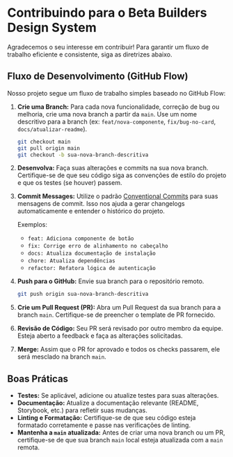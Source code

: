 # Contribuindo para o Beta Builders Design System

Agradecemos o seu interesse em contribuir! Para garantir um fluxo de trabalho eficiente e consistente, siga as diretrizes abaixo.

## Fluxo de Desenvolvimento (GitHub Flow)

Nosso projeto segue um fluxo de trabalho simples baseado no GitHub Flow:

1.  **Crie uma Branch:** Para cada nova funcionalidade, correção de bug ou melhoria, crie uma nova branch a partir da `main`. Use um nome descritivo para a branch (ex: `feat/nova-componente`, `fix/bug-no-card`, `docs/atualizar-readme`).

    ```bash
    git checkout main
    git pull origin main
    git checkout -b sua-nova-branch-descritiva
    ```

2.  **Desenvolva:** Faça suas alterações e commits na sua nova branch. Certifique-se de que seu código siga as convenções de estilo do projeto e que os testes (se houver) passem.

3.  **Commit Messages:** Utilize o padrão [Conventional Commits](https://www.conventionalcommits.org/en/v1.0.0/) para suas mensagens de commit. Isso nos ajuda a gerar changelogs automaticamente e entender o histórico do projeto.

    Exemplos:
    *   `feat: Adiciona componente de botão`
    *   `fix: Corrige erro de alinhamento no cabeçalho`
    *   `docs: Atualiza documentação de instalação`
    *   `chore: Atualiza dependências`
    *   `refactor: Refatora lógica de autenticação`

4.  **Push para o GitHub:** Envie sua branch para o repositório remoto.

    ```bash
    git push origin sua-nova-branch-descritiva
    ```

5.  **Crie um Pull Request (PR):** Abra um Pull Request da sua branch para a branch `main`. Certifique-se de preencher o template de PR fornecido.

6.  **Revisão de Código:** Seu PR será revisado por outro membro da equipe. Esteja aberto a feedback e faça as alterações solicitadas.

7.  **Merge:** Assim que o PR for aprovado e todos os checks passarem, ele será mesclado na branch `main`.

## Boas Práticas

*   **Testes:** Se aplicável, adicione ou atualize testes para suas alterações.
*   **Documentação:** Atualize a documentação relevante (README, Storybook, etc.) para refletir suas mudanças.
*   **Linting e Formatação:** Certifique-se de que seu código esteja formatado corretamente e passe nas verificações de linting.
*   **Mantenha a `main` atualizada:** Antes de criar uma nova branch ou um PR, certifique-se de que sua branch `main` local esteja atualizada com a `main` remota.
